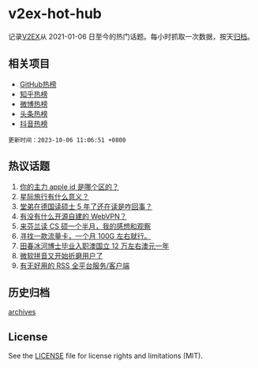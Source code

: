 # v2ex-hot-hub

 记录[V2EX](https://www.v2ex.com/)从 2021-01-06 日至今的热门话题。每小时抓取一次数据，按天[归档](archives)。
 
 ## 相关项目

- [GitHub热榜](https://github.com/snaildev/github-hot-hub)
- [知乎热榜](https://github.com/snaildev/zhihu-hot-hub)
- [微博热榜](https://github.com/snaildev/weibo-hot-hub)
- [头条热榜](https://github.com/snaildev/toutiao-hot-hub)
- [抖音热榜](https://github.com/snaildev/douyin-hot-hub)


 `更新时间：2023-10-06 11:06:51 +0800`

## 热议话题

1. [你的主力 apple id 是哪个区的？](https://www.v2ex.com/t/979034)
1. [星际旅行有什么意义？](https://www.v2ex.com/t/979012)
1. [堂弟在德国读硕士 5 年了还在读是咋回事？](https://www.v2ex.com/t/978984)
1. [有没有什么开源自建的 WebVPN？](https://www.v2ex.com/t/979011)
1. [来芬兰读 CS 硕一个半月，我的感想和观察](https://www.v2ex.com/t/979019)
1. [寻找一款流量卡，一个月 100G 左右就行。](https://www.v2ex.com/t/978997)
1. [田春冰河博士毕业入职澳国立 12 万左右澳元一年](https://www.v2ex.com/t/979141)
1. [微软拼音又开始折磨用户了](https://www.v2ex.com/t/979025)
1. [有无好用的 RSS 全平台服务/客户端](https://www.v2ex.com/t/979047)

## 历史归档

[archives](archives)

## License

See the [LICENSE](LICENSE) file for license rights and limitations (MIT).
